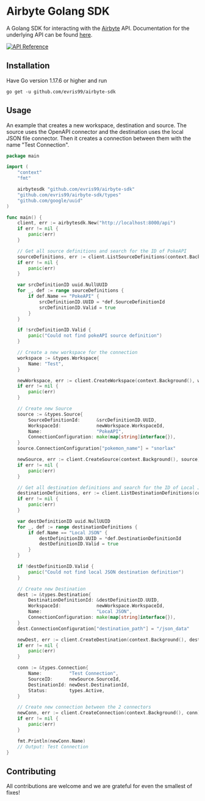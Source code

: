 # Airbyte Golang SDK

A Golang SDK for interacting with the [Airbyte](https://github.com/airbytehq/airbyte) API. Documentation for the underlying API can be found [here](https://airbyte-public-api-docs.s3.us-east-2.amazonaws.com/rapidoc-api-docs.html).

[![API Reference](
https://camo.githubusercontent.com/915b7be44ada53c290eb157634330494ebe3e30a/68747470733a2f2f676f646f632e6f72672f6769746875622e636f6d2f676f6c616e672f6764646f3f7374617475732e737667
)](https://pkg.go.dev/github.com/evris99/airbyte-sdk)

## Installation

Have Go version 1.17.6 or higher and run 
```
go get -u github.com/evris99/airbyte-sdk
```

## Usage

An example that creates a new workspace, destination and source. The source uses the OpenAPI connector and the destination uses the local JSON file connector. Then it creates a connection between them with the name "Test Connection".

```go
package main

import (
	"context"
	"fmt"

	airbytesdk "github.com/evris99/airbyte-sdk"
	"github.com/evris99/airbyte-sdk/types"
	"github.com/google/uuid"
)

func main() {
	client, err := airbytesdk.New("http://localhost:8000/api")
	if err != nil {
		panic(err)
	}

	// Get all source definitions and search for the ID of PokeAPI
	sourceDefinitions, err := client.ListSourceDefinitions(context.Background())
	if err != nil {
		panic(err)
	}

	var srcDefinitionID uuid.NullUUID
	for _, def := range sourceDefinitions {
		if def.Name == "PokeAPI" {
			srcDefinitionID.UUID = *def.SourceDefinitionId
			srcDefinitionID.Valid = true
		}
	}

	if !srcDefinitionID.Valid {
		panic("Could not find pokeAPI source definition")
	}

	// Create a new workspace for the connection
	workspace := &types.Workspace{
		Name: "Test",
	}

	newWorkspace, err := client.CreateWorkspace(context.Background(), workspace)
	if err != nil {
		panic(err)
	}

	// Create new Source
	source := &types.Source{
		SourceDefinitionId:      &srcDefinitionID.UUID,
		WorkspaceId:             newWorkspace.WorkspaceId,
		Name:                    "PokeAPI",
		ConnectionConfiguration: make(map[string]interface{}),
	}
	source.ConnectionConfiguration["pokemon_name"] = "snorlax"

	newSource, err := client.CreateSource(context.Background(), source)
	if err != nil {
		panic(err)
	}

	// Get all destination definitions and search for the ID of Local JSON
	destinationDefinitions, err := client.ListDestinationDefinitions(context.Background())
	if err != nil {
		panic(err)
	}

	var destDefinitionID uuid.NullUUID
	for _, def := range destinationDefinitions {
		if def.Name == "Local JSON" {
			destDefinitionID.UUID = *def.DestinationDefinitionId
			destDefinitionID.Valid = true
		}
	}

	if !destDefinitionID.Valid {
		panic("Could not find local JSON destination definition")
	}

	// Create new Destination
	dest := &types.Destination{
		DestinationDefinitionId: &destDefinitionID.UUID,
		WorkspaceId:             newWorkspace.WorkspaceId,
		Name:                    "Local JSON",
		ConnectionConfiguration: make(map[string]interface{}),
	}
	dest.ConnectionConfiguration["destination_path"] = "/json_data"

	newDest, err := client.CreateDestination(context.Background(), dest)
	if err != nil {
		panic(err)
	}

	conn := &types.Connection{
		Name:          "Test Connection",
		SourceID:      newSource.SourceId,
		DestinationId: newDest.DestinationId,
		Status:        types.Active,
	}

	// Create new connection between the 2 connectors
	newConn, err := client.CreateConnection(context.Background(), conn)
	if err != nil {
		panic(err)
	}

	fmt.Println(newConn.Name)
	// Output: Test Connection
}

```

## Contributing

All contributions are welcome and we are grateful for even the smallest of fixes! 